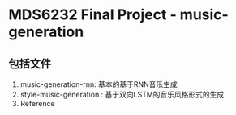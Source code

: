 # MDS6232 Final Project - music-generation

## 包括文件
1. music-generation-rnn: 基本的基于RNN音乐生成
2. style-music-generation : 基于双向LSTM的音乐风格形式的生成
3. Reference


